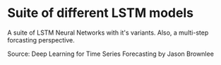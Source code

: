 # Suite of different LSTM models

A suite of LSTM Neural Networks with it's variants.
Also, a multi-step forcasting perspective.

Source: Deep Learning for Time Series Forecasting by Jason Brownlee

